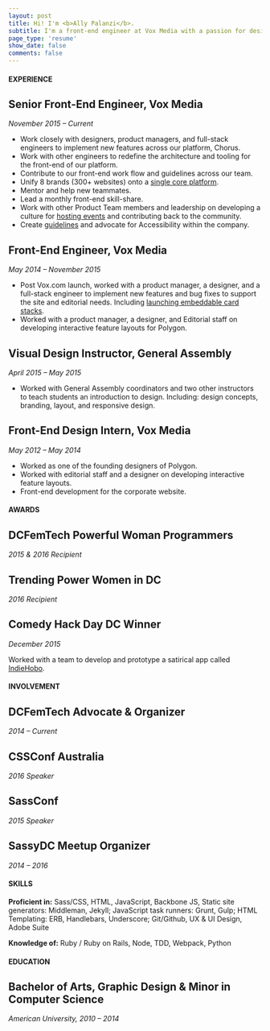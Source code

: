 ```yaml
---
layout: post
title: Hi! I'm <b>Ally Palanzi</b>.
subtitle: I'm a front-end engineer at Vox Media with a passion for design, accessibility, inclusion, and ice cream.
page_type: 'resume'
show_date: false
comments: false
---
```


<div markdown="1">

#### EXPERIENCE

## Senior Front-End Engineer, Vox Media
*November 2015 – Current*

  - Work closely with designers, product managers, and full-stack engineers to implement new features across our platform, Chorus.
  - Work with other engineers to redefine the architecture and tooling for the front-end of our platform.
  - Contribute to our front-end work flow and guidelines across our team.
  - Unify 8 brands (300+ websites) onto a [single core platform](http://product.voxmedia.com/2016/2/23/11098476/curbed-on-chorus-the-start-of-a-new-era-at-vox-media).
  - Mentor and help new teammates.
  - Lead a monthly front-end skill-share.
  - Work with other Product Team members and leadership on developing a culture for [hosting events](http://product.voxmedia.com/events) and contributing back to the community.
  - Create [guidelines](http://accessibility.voxmedia.com/) and advocate for Accessibility within the company.

## Front-End Engineer, Vox Media
*May 2014 – November 2015*

  - Post Vox.com launch, worked with a product manager, a designer, and a full-stack engineer to implement new features and bug fixes to support the site and editorial needs. Including [launching embeddable card stacks](http://www.vox.com/2015/5/28/8677005/embeddable-card-stacks-launch).
  - Worked with a product manager, a designer, and Editorial staff on developing interactive feature layouts for Polygon.

## Visual Design Instructor, General Assembly
*April 2015 – May 2015*

  - Worked with General Assembly coordinators and two other instructors to teach students an introduction to design. Including: design concepts, branding, layout, and responsive design.

## Front-End Design Intern, Vox Media
*May 2012 – May 2014*

  - Worked as one of the founding designers of Polygon.
  - Worked with editorial staff and a designer on developing interactive feature layouts.
  - Front-end development for the corporate website.

</div>
<div markdown="1">

#### AWARDS

## DCFemTech Powerful Woman Programmers
*2015 & 2016 Recipient*
<p></p>

## Trending Power Women in DC
*2016 Recipient*
<p></p>

## Comedy Hack Day DC Winner
*December 2015*

Worked with a team to develop and prototype a satirical app called [IndieHobo](http://www.comedyhackday.org/dc-2015/).

#### INVOLVEMENT

## DCFemTech Advocate & Organizer
*2014 – Current*
<p></p>

## CSSConf Australia
*2016 Speaker*
<p></p>

## SassConf
*2015 Speaker*
<p></p>

## SassyDC Meetup Organizer
*2014 – 2016*
<p></p>

#### SKILLS

**Proficient in:** Sass/CSS, HTML, JavaScript, Backbone JS, Static site generators: Middleman, Jekyll; JavaScript task runners: Grunt, Gulp; HTML Templating: ERB, Handlebars, Underscore; Git/Github, UX & UI Design, Adobe Suite

**Knowledge of:** Ruby / Ruby on Rails, Node, TDD, Webpack, Python
<p></p>

#### EDUCATION

## Bachelor of Arts, Graphic Design & Minor in Computer Science
*American University, 2010 – 2014*

</div>
